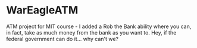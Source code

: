 # WarEagleATM
ATM project for MIT course - I added a Rob the Bank ability where you can, in fact, take as much money from the bank as you want to. Hey, if the federal government can do it... why can't we?
